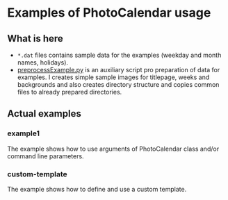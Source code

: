 # Examples of PhotoCalendar usage

## What is here
- `*.dat` files contains sample data for the examples (weekday and month names, holidays).
- [preprocessExample.py](preprocessExample.py) is an auxiliary script pro preparation of data for examples.
I creates simple sample images for titlepage, weeks and backgrounds and also creates directory structure and copies common files to already prepared directories.

## Actual examples

### example1
The example shows how to use arguments of PhotoCalendar class and/or command line parameters.

### custom-template
The example shows how to define and use a custom template.
